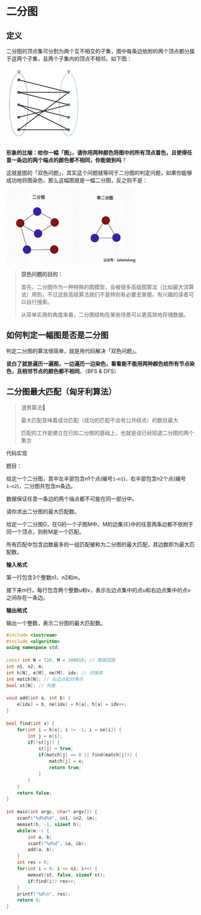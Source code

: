 # 二分图

## 定义

二分图的顶点集可分割为两个互不相交的子集，图中每条边依附的两个顶点都分属于这两个子集，且两个子集内的顶点不相邻。如下图：

<img src="images/二分图.png" height=200 width=200>

**形象的比喻：给你一幅「图」，请你用两种颜色将图中的所有顶点着色，且使得任意一条边的两个端点的颜色都不相同，你能做到吗**？

这就是图的「双色问题」，其实这个问题就等同于二分图的判定问题，如果你能够成功地将图染色，那么这幅图就是一幅二分图，反之则不是：

<img src="images/二分图1.jpg" height=200 width=350>

> **双色问题的目的：**
>
> 首先，二分图作为一种特殊的图模型，会被很多高级图算法（比如最大流算法）用到，不过这些高级算法我们不是特别有必要去掌握，有兴趣的读者可以自行搜索。
>
> 从简单实用的角度来看，二分图结构在某些场景可以更高效地存储数据。

## 如何判定一幅图是否是二分图

判定二分图的算法很简单，就是用代码解决「双色问题」。

**说白了就是遍历一遍图，一边遍历一边染色，看看能不能用两种颜色给所有节点染色，且相邻节点的颜色都不相同**。（BFS & DFS）

## 二分图最大匹配（匈牙利算法）

> 渣男算法🤣
>
> 最大匹配意味着成功匹配（成功的匹配不会有公共结点）的数目最大
>
> 匹配的工作是建立在已知二分图的基础上，也就是说已经知道二分图的两个集合

代码实现

题目：

给定一个二分图，其中左半部包含n1个点(编号`1~n1`)，右半部包含n2个点(编号`1~n2`)，二分图共包含m条边。

数据保证任意一条边的两个端点都不可能在同一部分中。

请你求出二分图的最大匹配数。

给定一个二分图G，在G的一个子图M中，M的边集{E}中的任意两条边都不依附于同一个顶点，则称M是一个匹配。

所有匹配中包含边数最多的一组匹配被称为二分图的最大匹配，其边数即为最大匹配数。

**输入格式**

第一行包含3个整数n1、n2和m。

接下来m行，每行包含两个整数u和v，表示左边点集中的点u和右边点集中的点v之间存在一条边。

**输出格式**

输出一个整数，表示二分图的最大匹配数。

```C++
#include <iostream>
#include <algorithm>
using namespace std;

const int N = 510, M = 100010; // 数据范围
int n1, n2, m;
int h[N], e[M], ne[M], idx; // 邻接表
int match[N]; // 右边点配对情况
bool st[N]; // 判重

void add(int a, int b) {
    e[idx] = b, ne[idx] = h[a], h[a] = idx++;
}

bool find(int x) {
    for(int i = h[x]; i != -1; i = ne[i]) {
        int j = e[i];
        if(!st[j]) {
            st[j] = true;
            if(match[j] == 0 || find(match[j])) {
                match[j] = x;
                return true;
            }
        }
	}
    return false;
}

int main(int argc, char* argv[]) {
    scanf("%d%d%d", &n1, &n2, &m);
    memset(h, -1, sizeof h);
    while(m--) {
        int a, b;
        scanf("%d%d", &a, &b);
        add(a, b);
    }
    int res = 0;
    for(int i = 0; i <= n1; i++) {
        memset(st, false, sizeof st);
        if(find(i)) res++;
	}
    printf("%d\n", res);
    return 0;
}
```













